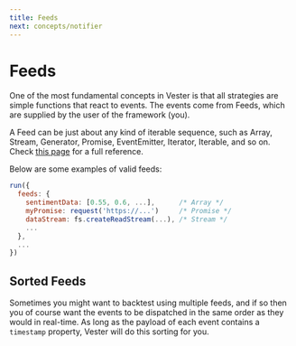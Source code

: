 ```yaml
---
title: Feeds
next: concepts/notifier
---
```


# Feeds

One of the most fundamental concepts in Vester is that all strategies are simple functions that
react to events. The events come from Feeds, which are supplied by the user of the framework (you).

A Feed can be just about any kind of iterable sequence, such as Array, Stream, Generator, Promise, EventEmitter, Iterator, Iterable, and so on. Check <a href="http://highlandjs.org/#_(source)" target="_blank">this page</a> for a full reference. 

Below are some examples of valid feeds:

```javascript
run({
  feeds: {
    sentimentData: [0.55, 0.6, ...],      /* Array */
    myPromise: request('https://...')     /* Promise */
    dataStream: fs.createReadStream(...), /* Stream */
    ...
  },
  ...
})
```

## Sorted Feeds

Sometimes you might want to backtest using multiple feeds, and if so then you of course want the events to be dispatched in the same order as they would in real-time. As long as the payload of each event contains a `timestamp` property, Vester will do this sorting for you.
